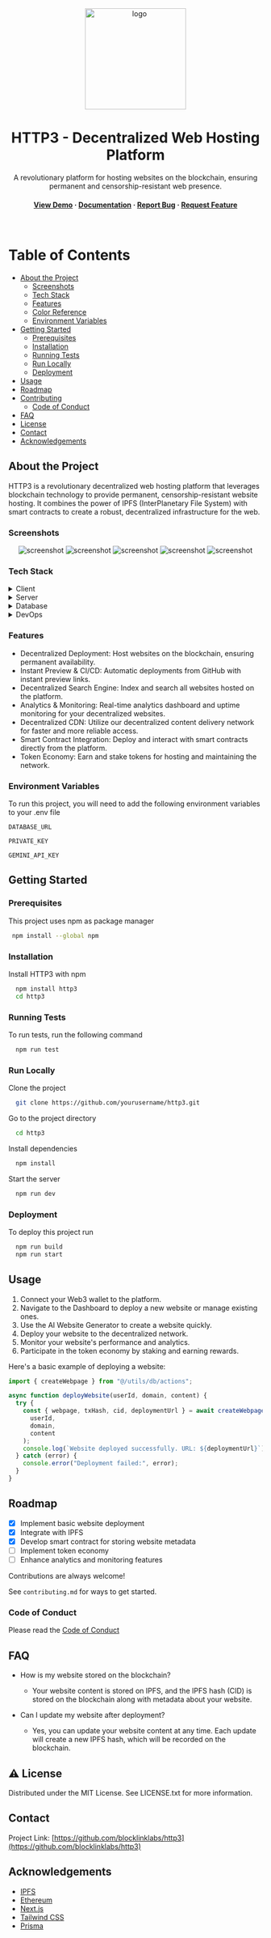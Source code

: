 <div align="center">

  <img src="public/svg/lock-square-rounded.svg" alt="logo" width="200" height="auto" />
  <h1>HTTP3 - Decentralized Web Hosting Platform</h1>
  
  <p>
    A revolutionary platform for hosting websites on the blockchain, ensuring permanent and censorship-resistant web presence.
  </p>

<h4>
    <a href="https://htt3.netlify.app/dashboard">View Demo</a>
  <span> · </span>
    <a href="https://github.com/yourusername/http3">Documentation</a>
  <span> · </span>
    <a href="https://github.com/yourusername/http3/issues/">Report Bug</a>
  <span> · </span>
    <a href="https://github.com/yourusername/http3/issues/">Request Feature</a>
  </h4>
</div>

<br />

# Table of Contents

- [About the Project](#star2-about-the-project)
  - [Screenshots](#camera-screenshots)
  - [Tech Stack](#space_invader-tech-stack)
  - [Features](#dart-features)
  - [Color Reference](#art-color-reference)
  - [Environment Variables](#key-environment-variables)
- [Getting Started](#toolbox-getting-started)
  - [Prerequisites](#bangbang-prerequisites)
  - [Installation](#gear-installation)
  - [Running Tests](#test_tube-running-tests)
  - [Run Locally](#running-run-locally)
  - [Deployment](#triangular_flag_on_post-deployment)
- [Usage](#eyes-usage)
- [Roadmap](#compass-roadmap)
- [Contributing](#wave-contributing)
  - [Code of Conduct](#scroll-code-of-conduct)
- [FAQ](#grey_question-faq)
- [License](#warning-license)
- [Contact](#handshake-contact)
- [Acknowledgements](#gem-acknowledgements)

## About the Project

HTTP3 is a revolutionary decentralized web hosting platform that leverages blockchain technology to provide permanent, censorship-resistant website hosting. It combines the power of IPFS (InterPlanetary File System) with smart contracts to create a robust, decentralized infrastructure for the web.

### Screenshots

<div align="center"> 
  <img src="public/images/1.png" alt="screenshot" />
    <img src="public/images/2.png" alt="screenshot" />
     <img src="public/images/3.png" alt="screenshot" />
      <img src="public/images/4.png" alt="screenshot" />
       <img src="public/images/5.png" alt="screenshot" />
</div>

### Tech Stack

<details>
  <summary>Client</summary>
  <ul>
    <li><a href="https://www.typescriptlang.org/">TypeScript</a></li>
    <li><a href="https://nextjs.org/">Next.js</a></li>
    <li><a href="https://reactjs.org/">React.js</a></li>
    <li><a href="https://tailwindcss.com/">TailwindCSS</a></li>
  </ul>
</details>

<details>
  <summary>Server</summary>
  <ul>
    <li><a href="https://www.typescriptlang.org/">TypeScript</a></li>
    <li><a href="https://nextjs.org/">Next.js API Routes</a></li>
    <li><a href="https://www.prisma.io/">Prisma</a></li>
  </ul>
</details>

<details>
<summary>Database</summary>
  <ul>
    <li><a href="https://www.postgresql.org/">PostgreSQL</a></li>
  </ul>
</details>

<details>
<summary>DevOps</summary>
  <ul>
    <li><a href="https://www.docker.com/">Docker</a></li>
  </ul>
</details>

### Features

- Decentralized Deployment: Host websites on the blockchain, ensuring permanent availability.
- Instant Preview & CI/CD: Automatic deployments from GitHub with instant preview links.
- Decentralized Search Engine: Index and search all websites hosted on the platform.
- Analytics & Monitoring: Real-time analytics dashboard and uptime monitoring for your decentralized websites.
- Decentralized CDN: Utilize our decentralized content delivery network for faster and more reliable access.
- Smart Contract Integration: Deploy and interact with smart contracts directly from the platform.
- Token Economy: Earn and stake tokens for hosting and maintaining the network.

### Environment Variables

To run this project, you will need to add the following environment variables to your .env file

`DATABASE_URL`

`PRIVATE_KEY`

`GEMINI_API_KEY`

## Getting Started

### Prerequisites

This project uses npm as package manager

```bash
 npm install --global npm
```

### Installation

Install HTTP3 with npm

```bash
  npm install http3
  cd http3
```

### Running Tests

To run tests, run the following command

```bash
  npm run test
```

### Run Locally

Clone the project

```bash
  git clone https://github.com/yourusername/http3.git
```

Go to the project directory

```bash
  cd http3
```

Install dependencies

```bash
  npm install
```

Start the server

```bash
  npm run dev
```

### Deployment

To deploy this project run

```bash
  npm run build
  npm run start
```

## Usage

1. Connect your Web3 wallet to the platform.
2. Navigate to the Dashboard to deploy a new website or manage existing ones.
3. Use the AI Website Generator to create a website quickly.
4. Deploy your website to the decentralized network.
5. Monitor your website's performance and analytics.
6. Participate in the token economy by staking and earning rewards.

Here's a basic example of deploying a website:

```javascript
import { createWebpage } from "@/utils/db/actions";

async function deployWebsite(userId, domain, content) {
  try {
    const { webpage, txHash, cid, deploymentUrl } = await createWebpage(
      userId,
      domain,
      content
    );
    console.log(`Website deployed successfully. URL: ${deploymentUrl}`);
  } catch (error) {
    console.error("Deployment failed:", error);
  }
}
```

## Roadmap

- [x] Implement basic website deployment
- [x] Integrate with IPFS
- [x] Develop smart contract for storing website metadata
- [ ] Implement token economy
- [ ] Enhance analytics and monitoring features

Contributions are always welcome!

See `contributing.md` for ways to get started.

### Code of Conduct

Please read the [Code of Conduct](https://github.com/yourusername/http3/blob/master/CODE_OF_CONDUCT.md)

## FAQ

- How is my website stored on the blockchain?

  - Your website content is stored on IPFS, and the IPFS hash (CID) is stored on the blockchain along with metadata about your website.

- Can I update my website after deployment?
  - Yes, you can update your website content at any time. Each update will create a new IPFS hash, which will be recorded on the blockchain.

## :warning: License

Distributed under the MIT License. See LICENSE.txt for more information.

## Contact

Project Link: [https://github.com/blocklinklabs/http3](https://github.com/blocklinklabs/http3)

## Acknowledgements

- [IPFS](https://ipfs.io/)
- [Ethereum](https://ethereum.org/)
- [Next.js](https://nextjs.org/)
- [Tailwind CSS](https://tailwindcss.com/)
- [Prisma](https://www.prisma.io/)
